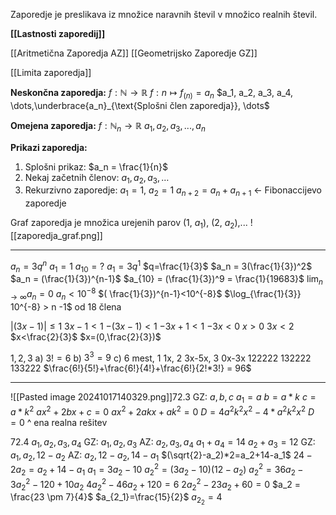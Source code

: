  Zaporedje je preslikava iz množice naravnih števil v množico realnih števil.

**[[Lastnosti zaporedij]]**

[[Aritmetična Zaporedja AZ]]
[[Geometrijsko Zaporedje GZ]]

[[Limita zaporedja]]
 
**Neskončna zaporedja:**
 $f: \mathbb{N} \rightarrow \mathbb{R}$
 $f: n \mapsto f_{(n)}=a_n$
$a_1, a_2, a_3, a_4, \dots,\underbrace{a_n}_{\text{Splošni člen zaporedja}}, \dots$

**Omejena zaporedja:**
 $f: \mathbb{N}_n \rightarrow \mathbb{R}$
  $a_1, a_2, a_3,..., a_n$

**Prikazi zaporedja:**
1. Splošni prikaz:
$a_n = \frac{1}{n}$
2. Nekaj začetnih členov:
$a_1, a_2, a_3,\dots$
3. Rekurzivno zaporedje:
$a_1 = 1$, $a_2 = 1$
$a_{n + 2} = a_n + a_{n + 1}$ <- Fibonaccijevo zaporedje


Graf zaporedja je množica urejenih parov (1, $a_1$), (2, $a_2$),...
![[zaporedja_graf.png]]

---
$a_n = 3q^n$
$a_1 = 1$
$a_{10} = ?$
$a_1 = 3q^1$
$q=\frac{1}{3}$
$a_n = 3(\frac{1}{3})^2$
$a_n = (\frac{1}{3})^{n-1}$
$a_{10} = (\frac{1}{3})^9 = \frac{1}{19683}$
$\lim_{n \to \infty} a_n=0$
$a_n < 10^{-8}$
$( \frac{1}{3})^{n-1}<10^{-8}$
$\log_{\frac{1}{3}} 10^{-8} > n -1$
od 18 člena

$|(3x-1)| \leq 1$
$3x-1 < 1$
$-(3x-1) < 1$
$-3x + 1 < 1$
$-3x<0$
$x>0$
$3x<2$
$x<\frac{2}{3}$
$x=(0,\frac{2}{3})$

$1,2,3$
a) $3! = 6$
b) $3^3 = 9$
c) 6 mest, 1 1x, 2 3x-5x, 3 0x-3x
122222
132222
133222
$\frac{6!}{5!}+\frac{6!}{4!}+\frac{6!}{2!*3!} = 96$

---
![[Pasted image 20241017140329.png]]72.3
GZ: $a, b, c$
$a_1 = a$
$b = a * k$
$c = a * k^2$
$ax^2+2bx+c=0$
$ax^2+2akx+ak^2 = 0$
$D = 4a^2k^2x^2 - 4* a^2k^2x^2$
$D = 0$
^ ena realna rešitev 

72.4
$a_1, a_2, a_3, a_4$
GZ: $a_1, a_2, a_3$
AZ: $a_2, a_3, a_4$
$a_1 + a_4 = 14$
$a_2 + a_3 = 12$
GZ: $a_1, a_2, 12 - a_2$
AZ: $a_2, 12 - a_2, 14 - a_1$
$(\sqrt{2}-a_2)*2=a_2+14-a_1$
$24-2a_2=a_2+14-a_1$
$a_1=3a_2-10$
$a_2^2 =(3a_2-10)(12-a_2)$
$a_2^2 = 36a_2 - 3a_2^2-120+10a_2$
$4a_2^2-46a_2+120=6$
$2a_2^2-23a_2+60=0$
$a_2 = \frac{23 \pm 7}{4}$
$a_{2_1}=\frac{15}{2}$
$a_{2_2}=4$
